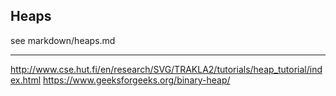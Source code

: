 ## Heaps

see markdown/heaps.md

---

http://www.cse.hut.fi/en/research/SVG/TRAKLA2/tutorials/heap_tutorial/index.html
https://www.geeksforgeeks.org/binary-heap/
